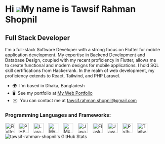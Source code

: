 Hi ![](https://user-images.githubusercontent.com/18350557/176309783-0785949b-9127-417c-8b55-ab5a4333674e.gif)My name is Tawsif Rahman Shopnil
=============================================================================================================================================

Full Stack Developer
--------------------

I'm a full-stack Software Developer with a strong focus on Flutter for mobile application development. My expertise in Backend Development and Database Design, coupled with my recent proficiency in Flutter, allows me to create functional and modern designs for mobile applications. I hold SQL skill certifications from Hackerrank. In the realm of web development, my proficiency extends to React, Tailwind, and PHP Laravel.

*   🌍  I'm based in Dhaka, Bangladesh
*   🖥️  See my portfolio at [My Web Portfolio](http://tawsifrahmanshopnil.com/)
*   ✉️  You can contact me at [tawsif.rahman.shopnil@gmail.com](mailto:tawsif.rahman.shopnil@gmail.com)

   **<h3 align="left">Programming Languages and Frameworks: </h3>**

<p align="left">
  <img src="https://cdn.jsdelivr.net/gh/devicons/devicon/icons/flutter/flutter-original.svg" height="32" alt="Flutter" style="margin-right: 12px"><img src="https://cdn.jsdelivr.net/gh/devicons/devicon/icons/php/php-original.svg" height="32" alt="PHP" style="margin-right: 12px"> <img src="https://cdn.jsdelivr.net/gh/devicons/devicon@latest/icons/laravel/laravel-original.svg" height="32" alt="Laravel" style="margin-right: 12px">  <img src="https://cdn.jsdelivr.net/gh/devicons/devicon/icons/mysql/mysql-original.svg" height="32" alt="MySQL" style="margin-right: 12px"> <img src="https://cdn.jsdelivr.net/gh/devicons/devicon/icons/mongodb/mongodb-original.svg" height="32" alt="MongoDB" style="margin-right: 12px"> <img src="https://cdn.simpleicons.org/javascript/F7DF1E" height="32" alt="JavaScript" style="margin-right: 12px"> <img src="https://cdn.jsdelivr.net/gh/devicons/devicon@latest/icons/flask/flask-original-wordmark.svg" height="32" alt="Flask" style="margin-right: 12px"> <img src="https://cdn.jsdelivr.net/gh/devicons/devicon/icons/java/java-original.svg" height="32" alt="Java" style="margin-right: 12px"> <img src="https://cdn.simpleicons.org/python/3776AB" height="32" alt="Python" style="margin-right: 12px"> <img src="https://cdn.jsdelivr.net/gh/devicons/devicon@latest/icons/tailwindcss/tailwindcss-original.svg" height="32" alt="Tailwind CSS" style="margin-right: 12px"> </br>

<img src="https://github-readme-stats.vercel.app/api?username=tawsif-rahman-shopnil&theme=vue-dark&show_icons=true&hide_border=true&count_private=true" alt="tawsif-rahman-shopnil's GitHub Stats" />
